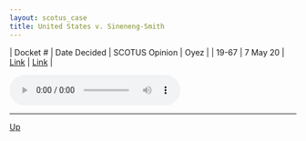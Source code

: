 ```yaml
---
layout: scotus_case
title: United States v. Sineneng-Smith
---
```


| Docket # | Date Decided | SCOTUS Opinion | Oyez |
| 19-67 | 7 May 20 | [Link](https://www.supremecourt.gov/opinions/19pdf/590us1r33_o75q.pdf) | [Link](https://www.oyez.org/cases/2019/19-67) |

<audio controls>
   <source src='./resources/19-67.mp3' type='audio/mpeg'>
</audio>

<object data='./resources/19-67.pdf' type='application/pdf'></object>

---

[Up](./README.md)